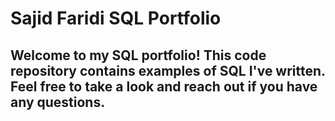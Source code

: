 # Sajid Faridi SQL Portfolio
## Welcome to my SQL portfolio! This code repository contains examples of SQL I've written. Feel free to take a look and reach out if you have any questions.
